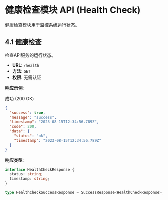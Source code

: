 # 健康检查模块 API (Health Check)

健康检查模块用于监控系统运行状态。

## 4.1 健康检查

检查API服务的运行状态。

- **URL**: `/health`
- **方法**: `GET`
- **权限**: 无需认证

**响应示例**:

成功 (200 OK)
```json
{
  "success": true,
  "message": "success",
  "timestamp": "2023-08-15T12:34:56.789Z",
  "code": 200,
  "data": {
    "status": "ok",
    "timestamp": "2023-08-15T12:34:56.789Z"
  }
}
```

**响应类型**:
```typescript
interface HealthCheckResponse {
  status: string;
  timestamp: string;
}

type HealthCheckSuccessResponse = SuccessResponse<HealthCheckResponse>;
``` 